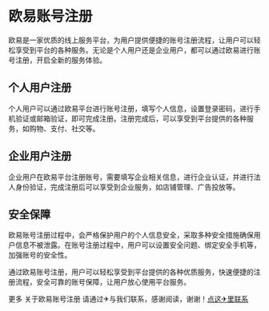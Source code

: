 # 欧易账号注册

欧易是一家优质的线上服务平台，为用户提供便捷的账号注册流程，让用户可以轻松享受到平台的各种服务。无论是个人用户还是企业用户，都可以通过欧易进行账号注册，开启全新的服务体验。

## 个人用户注册

个人用户可以通过欧易平台进行账号注册，填写个人信息，设置登录密码，进行手机验证或邮箱验证，即可完成注册。注册完成后，可以享受到平台提供的各种服务，如购物、支付、社交等。

## 企业用户注册

企业用户在欧易平台注册账号，需要填写企业相关信息，进行企业认证，并进行法人身份验证，完成注册后可以享受到企业服务，如店铺管理、广告投放等。

## 安全保障

欧易账号注册过程中，会严格保护用户的个人信息安全，采取多种安全措施确保用户信息不被泄露。在账号注册过程中，用户可以设置安全问题、绑定安全手机等，加强账号的安全性。

通过欧易账号注册，用户可以轻松享受到平台提供的各种优质服务，快速便捷的注册流程，安全可靠的账号保障，让用户放心使用平台服务。

更多 关于欧易账号注册 请通过✈与我们联系，感谢阅读，谢谢！[点这✈里联系](https://d.k02.cc)
